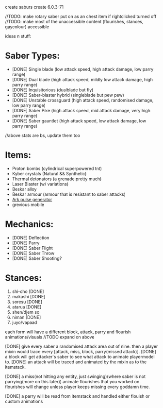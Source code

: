create saburs
create 6.0.3-71

//TODO: make rotary saber put on as an chest item if rightclicked turned off
//TODO: make most of the unaccessible content (flourishes, stances, gaycolour) accessible

ideas n stuff:

# Saber Types:
 - [DONE] Single blade (low attack speed, high attack damage, low parry range)
 - [DONE] Dual blade (high attack speed, mildly low attack damage, high parry range)
 - [DONE] Inquisitorious (dualblade but fly)
 - [DONE] Saber-blaster hybrid (singleblade but pew pew)
 - [DONE] Unstable crossguard (high attack speed, randomised damage, low parry range)
 - [DONE] Saber Pike (high attack speed, mid attack damage, very high parry range)
 - [DONE] Saber gauntlet (high attack speed, low attack damage, low parry range)

//above stats are bs, update them too

# Items: 
 - Proton bombs (cylindrical superpowered tnt)
 - Kyber crystals (Natural && Synthetic)
 - Thermal detonators (a grenade pretty much)
 - Laser Blaster (w/ variations)
 - Beskar alloy
 - Beskar armour (armour that is resistant to saber attacks)
 - [Ark pulse generator](https://starwars.fandom.com/wiki/Arc_Pulse_Generator)
 - grevious mobile

# Mechanics:
 - [DONE] Deflection
 - [DONE] Parry 
 - [DONE] Saber Flight
 - [DONE] Saber Throw
 - [DONE] Saber Shooting?

   
# Stances:
 1. shi-cho [DONE]
 2. makashi [DONE] 
 3. soresu [DONE] 
 4. atarua [DONE] 
 5. shen/djem so
 6. niman [DONE] 
 7. juyo/vapaad 

each form will have a different block, attack, parry and flourish animations/visuals
//TODO expand on above

[DONE]
give every saber a randomised attack area out of nine.
then a player mixin would trace every [attack, miss, block, parry(missed attack)].
[DONE]
a block will get attacker's saber to see what attack to animate playermodel to.
[DONE]
an attack will be traced and animated by the mixin as to the itemstack.

[DONE]
a miss(not hitting any entity, just swinging)(where saber is not parrying(more on this later)) animate flourishes that you worked on.
flourishes will change unless player keeps missing every goddamn time.

[DONE]
a parry will be read from itemstack and handled either flouish or custom animations



 
